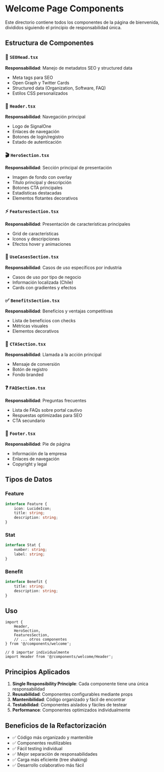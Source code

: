 # Welcome Page Components

Este directorio contiene todos los componentes de la página de bienvenida, divididos siguiendo el principio de responsabilidad única.

## Estructura de Componentes

### 📄 `SEOHead.tsx`
**Responsabilidad**: Manejo de metadatos SEO y structured data
- Meta tags para SEO
- Open Graph y Twitter Cards
- Structured data (Organization, Software, FAQ)
- Estilos CSS personalizados

### 🧭 `Header.tsx`
**Responsabilidad**: Navegación principal
- Logo de SignalOne
- Enlaces de navegación
- Botones de login/registro
- Estado de autenticación

### 🎬 `HeroSection.tsx`
**Responsabilidad**: Sección principal de presentación
- Imagen de fondo con overlay
- Título principal y descripción
- Botones CTA principales
- Estadísticas destacadas
- Elementos flotantes decorativos

### ⚡ `FeaturesSection.tsx`
**Responsabilidad**: Presentación de características principales
- Grid de características
- Iconos y descripciones
- Efectos hover y animaciones

### 🏢 `UseCasesSection.tsx`
**Responsabilidad**: Casos de uso específicos por industria
- Casos de uso por tipo de negocio
- Información localizada (Chile)
- Cards con gradientes y efectos

### ✅ `BenefitsSection.tsx`
**Responsabilidad**: Beneficios y ventajas competitivas
- Lista de beneficios con checks
- Métricas visuales
- Elementos decorativos

### 📢 `CTASection.tsx`
**Responsabilidad**: Llamada a la acción principal
- Mensaje de conversión
- Botón de registro
- Fondo branded

### ❓ `FAQSection.tsx`
**Responsabilidad**: Preguntas frecuentes
- Lista de FAQs sobre portal cautivo
- Respuestas optimizadas para SEO
- CTA secundario

### 🦶 `Footer.tsx`
**Responsabilidad**: Pie de página
- Información de la empresa
- Enlaces de navegación
- Copyright y legal

## Tipos de Datos

### Feature
```typescript
interface Feature {
    icon: LucideIcon;
    title: string;
    description: string;
}
```

### Stat
```typescript
interface Stat {
    number: string;
    label: string;
}
```

### Benefit
```typescript
interface Benefit {
    title: string;
    description: string;
}
```

## Uso

```tsx
import {
    Header,
    HeroSection,
    FeaturesSection,
    // ... otros componentes
} from '@/components/welcome';

// O importar individualmente
import Header from '@/components/welcome/Header';
```

## Principios Aplicados

1. **Single Responsibility Principle**: Cada componente tiene una única responsabilidad
2. **Reusabilidad**: Componentes configurables mediante props
3. **Mantenibilidad**: Código organizado y fácil de encontrar
4. **Testabilidad**: Componentes aislados y fáciles de testear
5. **Performance**: Componentes optimizados individualmente

## Beneficios de la Refactorización

- ✅ Código más organizado y mantenible
- ✅ Componentes reutilizables
- ✅ Fácil testing individual
- ✅ Mejor separación de responsabilidades
- ✅ Carga más eficiente (tree shaking)
- ✅ Desarrollo colaborativo más fácil
